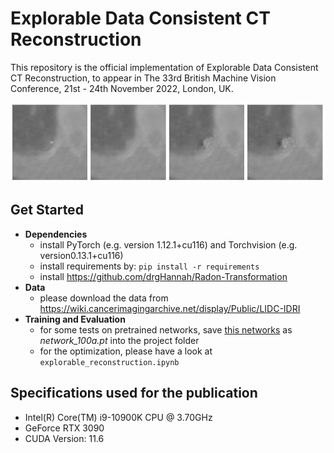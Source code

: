 
# Explorable Data Consistent CT Reconstruction
This repository is the official implementation of Explorable Data Consistent CT Reconstruction, to appear in The 33rd British Machine Vision Conference, 21st - 24th November 2022, London, UK.

![Here comes the image](./reconstructions.png?raw=true "")

## Get Started

- **Dependencies** 
  - install PyTorch (e.g. version 1.12.1+cu116) and Torchvision (e.g. version0.13.1+cu116) 
  - install requirements by: `pip install -r requirements`
  - install https://github.com/drgHannah/Radon-Transformation
- **Data** 
  - please download the data from https://wiki.cancerimagingarchive.net/display/Public/LIDC-IDRI
- **Training and Evaluation** 
	-   for some tests on pretrained networks, save [this networks](https://drive.google.com/drive/folders/16pwCuat4tby_O3k2q2JDf79aYd6-cTGb?usp=sharing)  as *network_100a.pt* into the project folder
  - for the optimization, please have a look at  `explorable_reconstruction.ipynb` 


## Specifications used for the publication
- Intel(R) Core(TM) i9-10900K CPU @ 3.70GHz
- GeForce RTX 3090
- CUDA Version: 11.6
